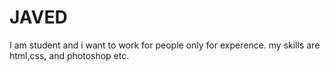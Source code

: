 # JAVED
I am student and i want to work for people only for experence. my skills are html,css, and photoshop etc.
